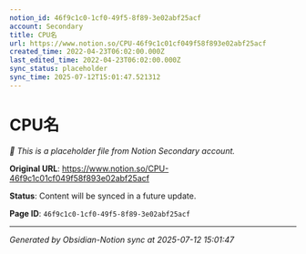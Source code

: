 ```yaml
---
notion_id: 46f9c1c0-1cf0-49f5-8f89-3e02abf25acf
account: Secondary
title: CPU名
url: https://www.notion.so/CPU-46f9c1c01cf049f58f893e02abf25acf
created_time: 2022-04-23T06:02:00.000Z
last_edited_time: 2022-04-23T06:02:00.000Z
sync_status: placeholder
sync_time: 2025-07-12T15:01:47.521312
---
```


# CPU名

*🔄 This is a placeholder file from Notion Secondary account.*

**Original URL**: https://www.notion.so/CPU-46f9c1c01cf049f58f893e02abf25acf

**Status**: Content will be synced in a future update.

**Page ID**: `46f9c1c0-1cf0-49f5-8f89-3e02abf25acf`

---

*Generated by Obsidian-Notion sync at 2025-07-12 15:01:47*
